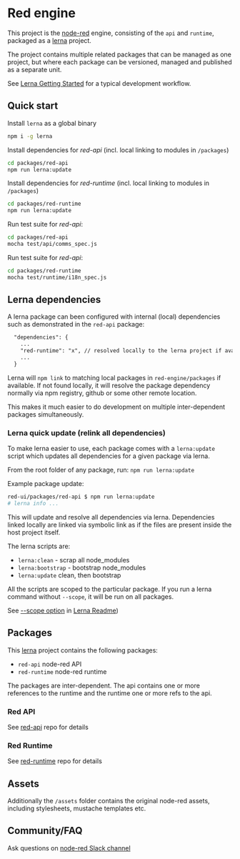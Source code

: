 # Red engine

This project is the [node-red](https://github.com/node-red) engine, consisting of the `api` and `runtime`, packaged as a [lerna](https://lernajs.io) project.

The project contains multiple related packages that can be managed as one project,
but where each package can be versioned, managed and published as a separate unit.

See [Lerna Getting Started](https://lernajs.io/#getting-started) for a typical development workflow.

## Quick start

Install `lerna` as a global binary

```bash
npm i -g lerna
```

Install dependencies for *red-api* (incl. local linking to modules in `/packages`)

```bash
cd packages/red-api
npm run lerna:update
```

Install dependencies for *red-runtime* (incl. local linking to modules in `/packages`)

```bash
cd packages/red-runtime
npm run lerna:update
```

Run test suite for *red-api*:

```bash
cd packages/red-api
mocha test/api/comms_spec.js
```

Run test suite for *red-api*:

```bash
cd packages/red-runtime
mocha test/runtime/i18n_spec.js
```

## Lerna dependencies

A lerna package can been configured with internal (local) dependencies such as demonstrated in the `red-api` package:

```txt
  "dependencies": {
    ...
    "red-runtime": "x", // resolved locally to the lerna project if available
    ...
  }
```

Lerna will `npm link` to matching local packages in `red-engine/packages` if available. If not found locally, it will resolve the package dependency normally via npm registry, github or some other remote location.

This makes it much easier to do development on multiple inter-dependent packages simultaneously.

### Lerna quick update (relink all dependencies)

To make lerna easier to use, each package comes with a `lerna:update` script which updates all dependencies for a given package via lerna.

From the root folder of any package, run: `npm run lerna:update`

Example package update:

```bash
red-ui/packages/red-api $ npm run lerna:update
# lerna info ...
```

This will update and resolve all dependencies via lerna. Dependencies linked locally are linked via symbolic link as if the files are present inside the host project itself.

The lerna scripts are:

- `lerna:clean` - scrap all node_modules
- `lerna:bootstrap` - bootstrap node_modules
- `lerna:update` clean, then bootstrap

All the scripts are scoped to the particular package. If you run a lerna command without `--scope`, it will be run on all packages.

See [--scope option](https://github.com/lerna/lerna#--scope-glob) in [Lerna Readme](https://github.com/lerna/lerna#readme))

## Packages

This [lerna](https://lernajs.io/) project contains the following packages:

- `red-api` node-red API
- `red-runtime` node-red runtime

The packages are inter-dependent. The api contains one or more references to the runtime and the runtime one or more refs to the api.

### Red API

See [red-api](https://github.com/tecla5/red-runtime) repo for details

### Red Runtime

See [red-runtime](https://github.com/tecla5/red-runtime) repo for details

## Assets

Additionally the `/assets` folder contains the original node-red assets, including stylesheets, mustache templates etc.

## Community/FAQ

Ask questions on [node-red Slack channel](node-red.slack.com)
